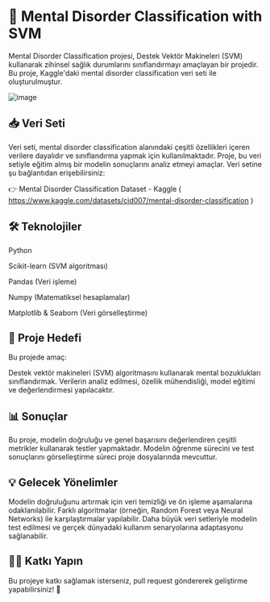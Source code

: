 # 🧠 Mental Disorder Classification with SVM
Mental Disorder Classification projesi, Destek Vektör Makineleri (SVM) kullanarak zihinsel sağlık durumlarını sınıflandırmayı amaçlayan bir projedir. Bu proje, Kaggle'daki mental disorder classification veri seti ile oluşturulmuştur.

![image](https://github.com/user-attachments/assets/cbd7225c-cc20-4127-8e4c-3792c7abb5e6)


## 📥 Veri Seti
Veri seti, mental disorder classification alanındaki çeşitli özellikleri içeren verilere dayalıdır ve sınıflandırma yapmak için kullanılmaktadır. Proje, bu veri setiyle eğitim almış bir modelin sonuçlarını analiz etmeyi amaçlar. Veri setine şu bağlantıdan erişebilirsiniz:

👉 Mental Disorder Classification Dataset - Kaggle ( https://www.kaggle.com/datasets/cid007/mental-disorder-classification )

## 🛠️ Teknolojiler
Python

Scikit-learn (SVM algoritması)

Pandas (Veri işleme)

Numpy (Matematiksel hesaplamalar)

Matplotlib & Seaborn (Veri görselleştirme)

## 🚀 Proje Hedefi
Bu projede amaç:

Destek vektör makineleri (SVM) algoritmasını kullanarak mental bozuklukları sınıflandırmak.
Verilerin analiz edilmesi, özellik mühendisliği, model eğitimi ve değerlendirmesi yapılacaktır.

## 📊 Sonuçlar
Bu proje, modelin doğruluğu ve genel başarısını değerlendiren çeşitli metrikler kullanarak testler yapmaktadır. Modelin öğrenme sürecini ve test sonuçlarını görselleştirme süreci proje dosyalarında mevcuttur.

## 💡 Gelecek Yönelimler
Modelin doğruluğunu artırmak için veri temizliği ve ön işleme aşamalarına odaklanılabilir.
Farklı algoritmalar (örneğin, Random Forest veya Neural Networks) ile karşılaştırmalar yapılabilir.
Daha büyük veri setleriyle modelin test edilmesi ve gerçek dünyadaki kullanım senaryolarına adaptasyonu sağlanabilir.

## 🧑‍💻 Katkı Yapın
Bu projeye katkı sağlamak isterseniz, pull request göndererek geliştirme yapabilirsiniz! 🌱
